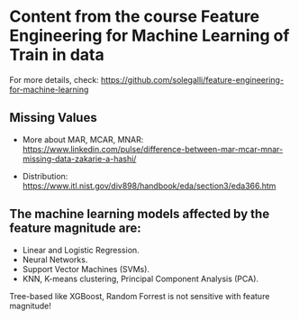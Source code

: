 # Content from the course Feature Engineering for Machine Learning of Train in data
For more details, check: https://github.com/solegalli/feature-engineering-for-machine-learning

## Missing Values
- More about MAR, MCAR, MNAR: https://www.linkedin.com/pulse/difference-between-mar-mcar-mnar-missing-data-zakarie-a-hashi/

- Distribution: https://www.itl.nist.gov/div898/handbook/eda/section3/eda366.htm

## The machine learning models affected by the feature magnitude are:
- Linear and Logistic Regression.
- Neural Networks.
- Support Vector Machines (SVMs).
- KNN, K-means clustering, Principal Component Analysis (PCA).

Tree-based like XGBoost, Random Forrest is not sensitive with feature magnitude!
